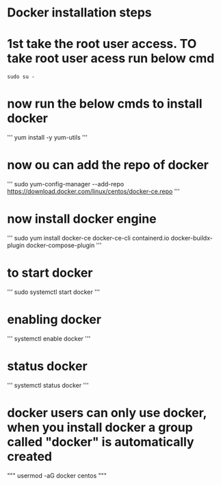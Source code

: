  # Docker installation steps
 # 1st take the root user access. TO take root user acess run below cmd
 
    sudo su -
 
 # now run the below cmds to install docker
 '''
 yum install -y yum-utils
 '''

 # now ou can add the repo of docker
'''
sudo yum-config-manager --add-repo https://download.docker.com/linux/centos/docker-ce.repo
'''
# now install docker engine
'''
sudo yum install docker-ce docker-ce-cli containerd.io docker-buildx-plugin docker-compose-plugin
'''
# to start docker
'''
sudo systemctl start docker
'''
# enabling docker
'''
systemctl enable docker
'''
# status docker
'''
systemctl status docker
'''
# docker users can only use docker, when you install docker  a group called "docker" is automatically created

"""
usermod -aG docker centos
"""
